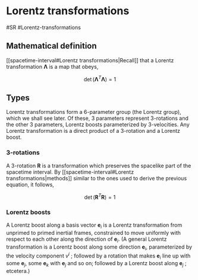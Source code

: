 # Lorentz transformations
#SR #Lorentz-transformations 

## Mathematical definition
[[spacetime-interval#Lorentz transformations|Recall]] that a Lorentz transformation $\pmb{\Lambda}$ is a map that obeys,

$$\det \left( \pmb{\Lambda}^T \pmb{\Lambda} \right) = 1$$

## Types
Lorentz transformations form a 6-parameter group (the Lorentz group), which we shall see later. Of these, 3 parameters represent 3-rotations and the other 3 parameters, Lorentz boosts parameterized by 3-velocities. Any Lorentz transformation is a direct product of a 3-rotation and a Lorentz boost.

### 3-rotations
A 3-rotation $\pmb{R}$ is a transformation which preserves the spacelike part of the spacetime interval. By [[spacetime-interval#Lorentz transformations|methods]] similar to the ones used to derive the previous equation, it follows,

$$\det \left( \pmb{R}^T \pmb{R} \right) = 1$$

### Lorentz boosts
A Lorentz boost along a basis vector $\pmb{e}_i$ is a Lorentz transformation from unprimed to primed inertial frames, constrained to move uniformly with respect to each other along the direction of $\pmb{e}_i$. (A general Lorentz transformation is a Lorentz boost along some direction $\pmb{e}_i$, parameterized by the velocity component $v^i$ ; followed by a rotation that makes $\pmb{e}_i$ line up with some $\pmb{e}_j$, some $\pmb{e}_k$ with $\pmb{e}_j$ and so on; followed by a Lorentz boost along $\pmb{e}_j$ ; etcetera.)





